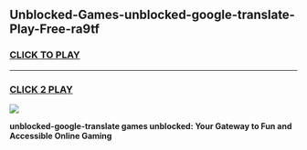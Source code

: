 
## Unblocked-Games-unblocked-google-translate-Play-Free-ra9tf
<h3>
<a href="https://premium76.site?title=unblocked-google-translate&ref=23A">CLICK TO PLAY</a></h3>
<hr>

<h3>
<a href="https://premium76.site?title=unblocked-google-translate&ref=23A">CLICK 2 PLAY</a>
  
</h3>

<a href="https://premium76.site?title=unblocked-google-translate&ref=23A"><img src="https://clearcache.store/games.png"></a>


**unblocked-google-translate games unblocked: Your Gateway to Fun and Accessible Online Gaming**
